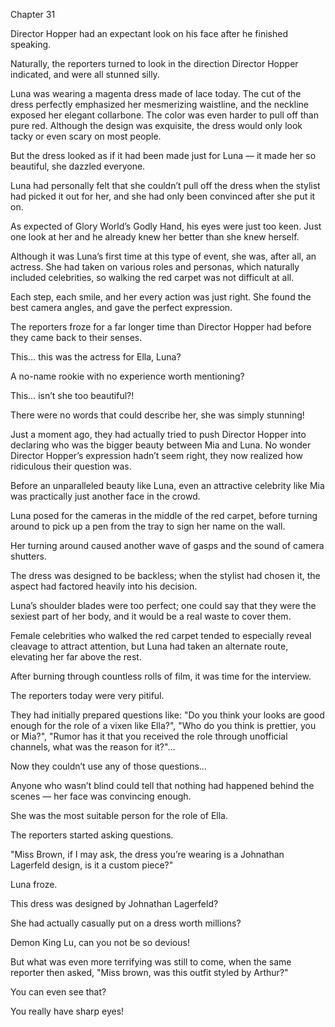 Chapter 31

Director Hopper had an expectant look on his face after he finished speaking.


Naturally, the reporters turned to look in the direction Director Hopper indicated, and were all stunned silly.


Luna was wearing a magenta dress made of lace today. The cut of the dress perfectly emphasized her mesmerizing waistline, and the neckline exposed her elegant collarbone. The color was even harder to pull off than pure red. Although the design was exquisite, the dress would only look tacky or even scary on most people.


But the dress looked as if it had been made just for Luna — it made her so beautiful, she dazzled everyone.


Luna had personally felt that she couldn’t pull off the dress when the stylist had picked it out for her, and she had only been convinced after she put it on.


As expected of Glory World’s Godly Hand, his eyes were just too keen. Just one look at her and he already knew her better than she knew herself.


Although it was Luna’s first time at this type of event, she was, after all, an actress. She had taken on various roles and personas, which naturally included celebrities, so walking the red carpet was not difficult at all.


Each step, each smile, and her every action was just right. She found the best camera angles, and gave the perfect expression.


The reporters froze for a far longer time than Director Hopper had before they came back to their senses.


This… this was the actress for Ella, Luna?


A no-name rookie with no experience worth mentioning?


This… isn’t she too beautiful?!


There were no words that could describe her, she was simply stunning!


Just a moment ago, they had actually tried to push Director Hopper into declaring who was the bigger beauty between Mia and Luna. No wonder Director Hopper’s expression hadn’t seem right, they now realized how ridiculous their question was.


Before an unparalleled beauty like Luna, even an attractive celebrity like Mia was practically just another face in the crowd.


Luna posed for the cameras in the middle of the red carpet, before turning around to pick up a pen from the tray to sign her name on the wall.


Her turning around caused another wave of gasps and the sound of camera shutters.


The dress was designed to be backless; when the stylist had chosen it, the aspect had factored heavily into his decision.


Luna’s shoulder blades were too perfect; one could say that they were the sexiest part of her body, and it would be a real waste to cover them.


Female celebrities who walked the red carpet tended to especially reveal cleavage to attract attention, but Luna had taken an alternate route, elevating her far above the rest.


After burning through countless rolls of film, it was time for the interview.


The reporters today were very pitiful.


They had initially prepared questions like: "Do you think your looks are good enough for the role of a vixen like Ella?", "Who do you think is prettier, you or Mia?", "Rumor has it that you received the role through unofficial channels, what was the reason for it?"…


Now they couldn’t use any of those questions…


Anyone who wasn’t blind could tell that nothing had happened behind the scenes — her face was convincing enough.


She was the most suitable person for the role of Ella.


The reporters started asking questions.


"Miss Brown, if I may ask, the dress you’re wearing is a Johnathan Lagerfeld design, is it a custom piece?"


Luna froze.


This dress was designed by Johnathan Lagerfeld?


She had actually casually put on a dress worth millions?


Demon King Lu, can you not be so devious!


But what was even more terrifying was still to come, when the same reporter then asked, "Miss brown, was this outfit styled by Arthur?"


You can even see that?


You really have sharp eyes!

